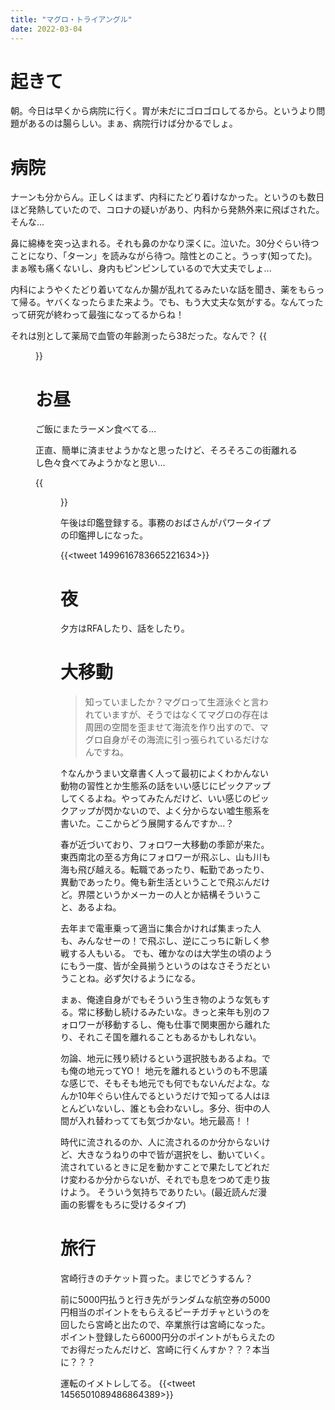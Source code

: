 ```yaml
---
title: "マグロ・トライアングル"
date: 2022-03-04
---
```


# 起きて
朝。今日は早くから病院に行く。胃が未だにゴロゴロしてるから。というより問題があるのは腸らしい。まぁ、病院行けば分かるでしょ。

# 病院
ナーンも分からん。正しくはまず、内科にたどり着けなかった。というのも数日ほど発熱していたので、コロナの疑いがあり、内科から発熱外来に飛ばされた。そんな...

鼻に綿棒を突っ込まれる。それも鼻のかなり深くに。泣いた。30分ぐらい待つことになり、「ターン」を読みながら待つ。陰性とのこと。うっす(知ってた)。まぁ喉も痛くないし、身内もピンピンしているので大丈夫でしょ...

内科にようやくたどり着いてなんか腸が乱れてるみたいな話を聞き、薬をもらって帰る。ヤバくなったらまた来よう。でも、もう大丈夫な気がする。なんてったって研究が終わって最強になってるからね！

それは別として薬局で血管の年齢測ったら38だった。なんで？
{{<figure src="/media/2022-03-04-blood.jpeg" alt="blood">}}

# お昼
ご飯にまたラーメン食べてる...

正直、簡単に済ませようかなと思ったけど、そろそろこの街離れるし色々食べてみようかなと思い...

{{<figure src="/media/2022-03-04-lunch.jpeg" alt="lunch">}}


午後は印鑑登録する。事務のおばさんがパワータイプの印鑑押しになった。

{{<tweet 1499616783665221634>}}

# 夜
夕方はRFAしたり、話をしたり。

# 大移動
> 知っていましたか？マグロって生涯泳ぐと言われていますが、そうではなくてマグロの存在は周囲の空間を歪ませて海流を作り出すので、マグロ自身がその海流に引っ張られているだけなんですね。

↑なんかうまい文章書く人って最初によくわかんない動物の習性とか生態系の話をいい感じにピックアップしてくるよね。やってみたんだけど、いい感じのピックアップが閃かないので、よく分からない嘘生態系を書いた。ここからどう展開するんですか...？

春が近づいており、フォロワー大移動の季節が来た。東西南北の至る方角にフォロワーが飛ぶし、山も川も海も飛び越える。転職であったり、転勤であったり、異動であったり。俺も新生活ということで飛ぶんだけど。界隈というかメーカーの人とか結構そういうこと、あるよね。

去年まで電車乗って適当に集合かければ集まった人も、みんなせーの！で飛ぶし、逆にこっちに新しく参戦する人もいる。
でも、確かなのは大学生の頃のようにもう一度、皆が全員揃うというのはなさそうだということね。必ず欠けるようになる。

まぁ、俺達自身がでもそういう生き物のような気もする。常に移動し続けるみたいな。きっと来年も別のフォロワーが移動するし、俺も仕事で関東圏から離れたり、それこそ国を離れることもあるかもしれない。

勿論、地元に残り続けるという選択肢もあるよね。でも俺の地元ってYO！
地元を離れるというのも不思議な感じで、そもそも地元でも何でもないんだよな。なんか10年ぐらい住んでるというだけで知ってる人はほとんどいないし、誰とも会わないし。多分、街中の人間が入れ替わってても気づかない。地元最高！！

時代に流されるのか、人に流されるのか分からないけど、大きなうねりの中で皆が選択をし、動いていく。流されているときに足を動かすことで果たしてどれだけ変わるか分からないが、それでも息をつめて走り抜けよう。
そういう気持ちでありたい。(最近読んだ漫画の影響をもろに受けるタイプ)

# 旅行
宮崎行きのチケット買った。まじでどうするん？

前に5000円払うと行き先がランダムな航空券の5000円相当のポイントをもらえるピーチガチャというのを回したら宮崎と出たので、卒業旅行は宮崎になった。ポイント登録したら6000円分のポイントがもらえたのでお得だったんだけど、宮崎に行くんすか？？？本当に？？？

運転のイメトレしてる。
{{<tweet 1456501089486864389>}}